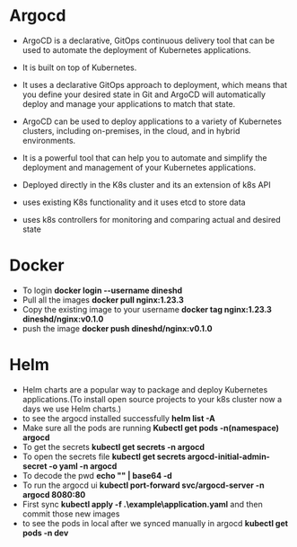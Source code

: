 # Argocd

- ArgoCD is a declarative, GitOps continuous delivery tool that can be used to automate the deployment of Kubernetes applications.
- It is built on top of Kubernetes.
- It uses a declarative GitOps approach to deployment, which means that you define your desired state in Git and ArgoCD will automatically deploy and manage your applications to match that state.
- ArgoCD can be used to deploy applications to a variety of Kubernetes clusters, including on-premises, in the cloud, and in hybrid environments.
- It is a powerful tool that can help you to automate and simplify the deployment and management of your Kubernetes applications.


- Deployed directly in the K8s cluster and its an extension of k8s API
- uses existing K8s functionality and it uses etcd to store data
- uses k8s controllers for monitoring and comparing actual and desired state 

# Docker
- To login  **docker login --username dineshd**
- Pull all the images  **docker pull nginx:1.23.3**
- Copy the existing image to your username **docker tag nginx:1.23.3 dineshd/nginx:v0.1.0**
- push the image  **docker push dineshd/nginx:v0.1.0**

# Helm
- Helm charts are a popular way to package and deploy Kubernetes applications.(To install open source projects to your k8s cluster now a days we use Helm charts.)
- to see the argocd installed successfully **helm list -A**
- Make sure all the pods are running **Kubectl get pods  -n(namespace)  argocd**
- To get the secrets **kubectl get secrets -n argocd**
- To open the secrets file **kubectl get secrets argocd-initial-admin-secret -o yaml -n argocd**
- To decode the pwd **echo "" | base64 -d**
- To run the argocd ui **kubectl port-forward svc/argocd-server -n argocd 8080:80**
- First sync **kubectl apply -f .\example\application.yaml** and then commit those new images
- to see the pods in local after we synced manually in argocd **kubectl get pods -n dev**